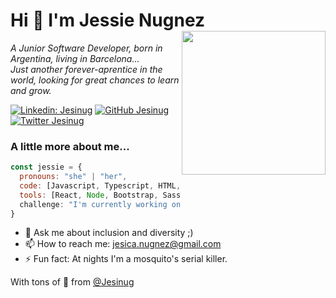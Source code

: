 # Hi 👋 I'm Jessie Nugnez <img align='right' src="https://media.giphy.com/media/ieyl9zmCjO4b4t6qoY/giphy.gif" width="230">

<p><em>A Junior Software Developer, born in Argentina, living in Barcelona...<br>
Just another forever-aprentice in the world, looking for great chances to learn and grow.
</em></p>

[![Linkedin: Jesinug](https://img.shields.io/badge/-Jesinug-blue?style=flat-square&logo=Linkedin&logoColor=white&link=https://https://www.linkedin.com/in/jesicanugnez//)](https://www.linkedin.com/in/jesicanugnez/)
[![GitHub Jesinug](https://img.shields.io/github/followers/jesinug?label=follow&style=social)](https://github.com/Jesinug)
[![Twitter Jesinug](https://img.shields.io/gtwitter/followers/jesinug?label=follow&style=social)](https://twitter.com/Jesinug)


### A little more about me...  

```javascript
const jessie = {
  pronouns: "she" | "her",
  code: [Javascript, Typescript, HTML, CSS],
  tools: [React, Node, Bootstrap, Sass, Styled-Components],                    },
  challenge: "I'm currently working on React and Typescript"
}
```
- 💬 Ask me about inclusion and diversity ;)
- 📫 How to reach me: jesica.nugnez@gmail.com
- ⚡ Fun fact: At nights I'm a mosquito's serial killer.

With tons of 💛 from [@Jesinug](https://github.com/Jesinug)
